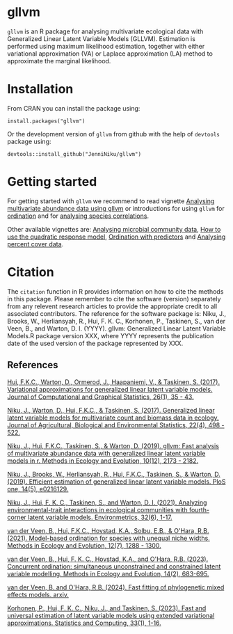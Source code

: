 # gllvm

`gllvm` is an R package for analysing multivariate ecological data with Generalized Linear Latent Variable Models (GLLVM).
Estimation is performed using maximum likelihood estimation, together with either variational approximation (VA) or Laplace approximation (LA) method to approximate the marginal likelihood.

# Installation

From CRAN you can install the package using:
```
install.packages("gllvm")
```
Or the development version of `gllvm` from github with the help of `devtools` package using:
```
devtools::install_github("JenniNiku/gllvm")
```

# Getting started

For getting started with `gllvm` we recommend to read vignette [Analysing multivariate abundance data using gllvm](https://jenniniku.github.io/gllvm/articles/vignette1.html)
or introductions for using `gllvm` for [ordination](https://jenniniku.github.io/gllvm/articles/vignette3.html) and for [analysing species correlations](https://jenniniku.github.io/gllvm/articles/vignette4.html).

Other available vignettes are:  [Analysing microbial community data](https://cran.r-project.org/web/packages/gllvm/vignettes/vignette2.html),
[How to use the quadratic response model](https://cran.r-project.org/web/packages/gllvm/vignettes/vignette5.html),
[Ordination with predictors](https://cran.r-project.org/web/packages/gllvm/vignettes/vignette6.html) and [Analysing percent cover data](https://jenniniku.github.io/gllvm/articles/vignette8.html).

# Citation
The `citation` function in R provides information on how to cite the methods in this package. Please remember to cite the software (version) separately from any relevent research articles to provide the appropriate credit to all associated contributors. The reference for the software package is: Niku, J., Brooks, W., Herliansyah, R., Hui, F. K. C., Korhonen, P., Taskinen, S., van der Veen, B., and Warton, D. I.
  (YYYY). gllvm: Generalized Linear Latent Variable Models.R package version XXX, where YYYY represents the publication date of the used version of the package represented by XXX.

## References

[Hui, F.K.C., Warton, D., Ormerod, J., Haapaniemi, V., & Taskinen, S. (2017). Variational approximations for generalized linear latent variable models. Journal of Computational and Graphical Statistics, 26(1), 35 - 43.](https://www.tandfonline.com/doi/abs/10.1080/10618600.2016.1164708)

[Niku, J., Warton, D., Hui, F.K.C., & Taskinen, S. (2017). Generalized linear latent variable models for multivariate count and biomass data in ecology. Journal of Agricultural, Biological and Environmental Statistics, 22(4), 498 - 522.](https://link.springer.com/article/10.1007/s13253-017-0304-7)

[Niku, J., Hui, F.K.C., Taskinen, S., & Warton, D. (2019). gllvm: Fast analysis of multivariate abundance data with generalized linear latent variable models in r. Methods in Ecology and Evolution, 10(12), 2173 - 2182.](https://besjournals.onlinelibrary.wiley.com/doi/abs/10.1111/2041-210X.13303)

[Niku, J., Brooks, W., Herliansyah, R., Hui, F.K.C., Taskinen, S., & Warton, D. (2019). Efficient estimation of generalized linear latent variable models. PloS one, 14(5), e0216129.](https://journals.plos.org/plosone/article?id=10.1371/journal.pone.0216129)

[Niku, J., Hui, F. K. C., Taskinen, S., and Warton, D. I. (2021). Analyzing environmental-trait interactions in ecological communities with fourth-corner latent variable models.       Environmetrics, 32(6), 1-17.](https://doi.org/10.1002/env.2683)

[van der Veen, B., Hui, F.K.C., Hovstad, K.A., Solbu, E.B., & O'Hara, R.B. (2021). Model-based ordination for species with unequal niche widths. Methods in Ecology and Evolution, 12(7), 1288 - 1300.](https://besjournals.onlinelibrary.wiley.com/doi/abs/10.1111/2041-210X.13595)

[van der Veen, B., Hui, F. K. C., Hovstad, K.A., and O'Hara, R.B. (2023). Concurrent ordination: simultaneous unconstrained and constrained latent variable modelling. Methods in Ecology and Evolution, 14(2), 683-695.](https://doi.org/10.1111/2041-210X.14035)

[van der Veen, B. and O'Hara, R.B. (2024). Fast fitting of phylogenetic mixed effects models. arxiv.](https://www.arxiv.org/abs/2408.05333)

[Korhonen, P., Hui, F. K. C., Niku, J., and Taskinen, S. (2023). Fast and universal estimation of latent variable models using extended variational approximations. Statistics and Computing, 33(1), 1-16.](https://doi.org/10.1007/s11222-022-10189-w)
